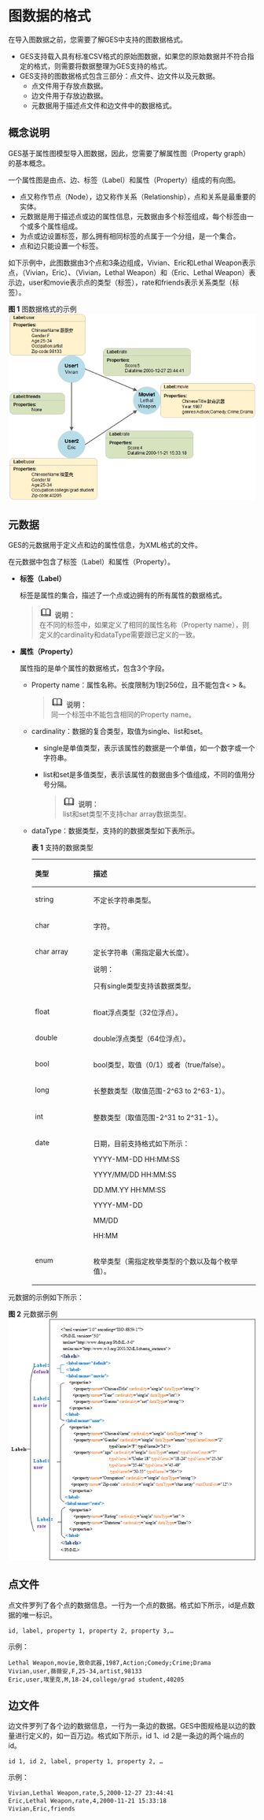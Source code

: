 # 图数据的格式<a name="ges_01_0044"></a>

在导入图数据之前，您需要了解GES中支持的图数据格式。

-   GES支持载入具有标准CSV格式的原始图数据，如果您的原始数据并不符合指定的格式，则需要将数据整理为GES支持的格式。
-   GES支持的图数据格式包含三部分：点文件、边文件以及元数据。
    -   点文件用于存放点数据。
    -   边文件用于存放边数据。
    -   元数据用于描述点文件和边文件中的数据格式。


## 概念说明<a name="section276565145218"></a>

GES基于属性图模型导入图数据，因此，您需要了解属性图（Property graph）的基本概念。

一个属性图是由点、边、标签（Label）和属性（Property）组成的有向图。

-   点又称作节点（Node），边又称作关系（Relationship），点和关系是最重要的实体。
-   元数据是用于描述点或边的属性信息，元数据由多个标签组成，每个标签由一个或多个属性组成。
-   为点或边设置标签，那么拥有相同标签的点属于一个分组，是一个集合。
-   点和边只能设置一个标签。

如下示例中，此图数据由3个点和3条边组成，Vivian、Eric和Lethal Weapon表示点，（Vivian，Eric）、（Vivian，Lethal Weapon）和（Eric、Lethal Weapon）表示边，user和movie表示点的类型（标签），rate和friends表示关系类型（标签）。

**图 1**  图数据格式的示例<a name="fig48931053411"></a>  
![](figures/图数据格式的示例.png "图数据格式的示例")

## 元数据<a name="section83311432141818"></a>

GES的元数据用于定义点和边的属性信息，为XML格式的文件。

在元数据中包含了标签（Label）和属性（Property）。

-   **标签（Label）**

    标签是属性的集合，描述了一个点或边拥有的所有属性的数据格式。

    >![](public_sys-resources/icon-note.gif) **说明：**   
    >在不同的标签中，如果定义了相同的属性名称（Property name），则定义的cardinality和dataType需要跟已定义的一致。  

-   **属性（Property）**

    属性指的是单个属性的数据格式，包含3个字段。

    -   Property name：属性名称。长度限制为1到256位，且不能包含< \> &。

        >![](public_sys-resources/icon-note.gif) **说明：**   
        >同一个标签中不能包含相同的Property name。  

    -   cardinality：数据的复合类型，取值为single、list和set。
        -   single是单值类型，表示该属性的数据是一个单值，如一个数字或一个字符串。
        -   list和set是多值类型，表示该属性的数据由多个值组成，不同的值用分号分隔。

            >![](public_sys-resources/icon-note.gif) **说明：**   
            >list和set类型不支持char array数据类型。  


    -   dataType：数据类型，支持的的数据类型如下表所示。

        **表 1**  支持的数据类型

        <a name="table8260185120115"></a>
        <table><thead align="left"><tr id="row193611512117"><th class="cellrowborder" valign="top" width="26%" id="mcps1.2.3.1.1"><p id="p1336115511613"><a name="p1336115511613"></a><a name="p1336115511613"></a>类型</p>
        </th>
        <th class="cellrowborder" valign="top" width="74%" id="mcps1.2.3.1.2"><p id="p53621851914"><a name="p53621851914"></a><a name="p53621851914"></a>描述</p>
        </th>
        </tr>
        </thead>
        <tbody><tr id="row18362351217"><td class="cellrowborder" valign="top" width="26%" headers="mcps1.2.3.1.1 "><p id="p12362155119112"><a name="p12362155119112"></a><a name="p12362155119112"></a>string</p>
        </td>
        <td class="cellrowborder" valign="top" width="74%" headers="mcps1.2.3.1.2 "><p id="p13362155111113"><a name="p13362155111113"></a><a name="p13362155111113"></a>不定长字符串类型。</p>
        </td>
        </tr>
        <tr id="row1436215511215"><td class="cellrowborder" valign="top" width="26%" headers="mcps1.2.3.1.1 "><p id="p83625519118"><a name="p83625519118"></a><a name="p83625519118"></a>char</p>
        </td>
        <td class="cellrowborder" valign="top" width="74%" headers="mcps1.2.3.1.2 "><p id="p20362175115113"><a name="p20362175115113"></a><a name="p20362175115113"></a>字符。</p>
        </td>
        </tr>
        <tr id="row0362175118118"><td class="cellrowborder" valign="top" width="26%" headers="mcps1.2.3.1.1 "><p id="p436213519111"><a name="p436213519111"></a><a name="p436213519111"></a>char array</p>
        </td>
        <td class="cellrowborder" valign="top" width="74%" headers="mcps1.2.3.1.2 "><p id="p1146640172613"><a name="p1146640172613"></a><a name="p1146640172613"></a>定长字符串（需指定最大长度）。</p>
        <div class="note" id="note15340204819263"><a name="note15340204819263"></a><a name="note15340204819263"></a><span class="notetitle"> 说明： </span><div class="notebody"><p id="p1134015488265"><a name="p1134015488265"></a><a name="p1134015488265"></a>只有single类型支持该数据类型。</p>
        </div></div>
        </td>
        </tr>
        <tr id="row1436213514119"><td class="cellrowborder" valign="top" width="26%" headers="mcps1.2.3.1.1 "><p id="p1362165116118"><a name="p1362165116118"></a><a name="p1362165116118"></a>float</p>
        </td>
        <td class="cellrowborder" valign="top" width="74%" headers="mcps1.2.3.1.2 "><p id="p16362125112112"><a name="p16362125112112"></a><a name="p16362125112112"></a>float浮点类型（32位浮点）。</p>
        </td>
        </tr>
        <tr id="row136285112118"><td class="cellrowborder" valign="top" width="26%" headers="mcps1.2.3.1.1 "><p id="p17362175113118"><a name="p17362175113118"></a><a name="p17362175113118"></a>double</p>
        </td>
        <td class="cellrowborder" valign="top" width="74%" headers="mcps1.2.3.1.2 "><p id="p11362145116110"><a name="p11362145116110"></a><a name="p11362145116110"></a>double浮点类型（64位浮点）。</p>
        </td>
        </tr>
        <tr id="row53621451518"><td class="cellrowborder" valign="top" width="26%" headers="mcps1.2.3.1.1 "><p id="p4362155114112"><a name="p4362155114112"></a><a name="p4362155114112"></a>bool</p>
        </td>
        <td class="cellrowborder" valign="top" width="74%" headers="mcps1.2.3.1.2 "><p id="p2036225110118"><a name="p2036225110118"></a><a name="p2036225110118"></a>bool类型，取值（0/1）或者（true/false）。</p>
        </td>
        </tr>
        <tr id="row0362115115116"><td class="cellrowborder" valign="top" width="26%" headers="mcps1.2.3.1.1 "><p id="p123630511315"><a name="p123630511315"></a><a name="p123630511315"></a>long</p>
        </td>
        <td class="cellrowborder" valign="top" width="74%" headers="mcps1.2.3.1.2 "><p id="p1336311514119"><a name="p1336311514119"></a><a name="p1336311514119"></a>长整数类型（取值范围-2^63 to 2^63-1）。</p>
        </td>
        </tr>
        <tr id="row936395115110"><td class="cellrowborder" valign="top" width="26%" headers="mcps1.2.3.1.1 "><p id="p036312516118"><a name="p036312516118"></a><a name="p036312516118"></a>int</p>
        </td>
        <td class="cellrowborder" valign="top" width="74%" headers="mcps1.2.3.1.2 "><p id="p2036312518114"><a name="p2036312518114"></a><a name="p2036312518114"></a>整数类型（取值范围-2^31 to 2^31-1）。</p>
        </td>
        </tr>
        <tr id="row113631051811"><td class="cellrowborder" valign="top" width="26%" headers="mcps1.2.3.1.1 "><p id="p13631351019"><a name="p13631351019"></a><a name="p13631351019"></a>date</p>
        </td>
        <td class="cellrowborder" valign="top" width="74%" headers="mcps1.2.3.1.2 "><p id="p1520320281027"><a name="p1520320281027"></a><a name="p1520320281027"></a>日期，目前支持格式如下所示：</p>
        <p id="p33631751616"><a name="p33631751616"></a><a name="p33631751616"></a>YYYY-MM-DD HH:MM:SS</p>
        <p id="p436312511816"><a name="p436312511816"></a><a name="p436312511816"></a>YYYY/MM/DD HH:MM:SS</p>
        <p id="p53631551715"><a name="p53631551715"></a><a name="p53631551715"></a>DD.MM.YY HH:MM:SS</p>
        <p id="p15363651118"><a name="p15363651118"></a><a name="p15363651118"></a>YYYY-MM-DD</p>
        <p id="p16363151417"><a name="p16363151417"></a><a name="p16363151417"></a>MM/DD</p>
        <p id="p336316511814"><a name="p336316511814"></a><a name="p336316511814"></a>HH:MM</p>
        </td>
        </tr>
        <tr id="row736345113114"><td class="cellrowborder" valign="top" width="26%" headers="mcps1.2.3.1.1 "><p id="p123631551518"><a name="p123631551518"></a><a name="p123631551518"></a>enum</p>
        </td>
        <td class="cellrowborder" valign="top" width="74%" headers="mcps1.2.3.1.2 "><p id="p33634512120"><a name="p33634512120"></a><a name="p33634512120"></a>枚举类型（需指定枚举类型的个数以及每个枚举值）。</p>
        </td>
        </tr>
        </tbody>
        </table>



元数据的示例如下所示：

**图 2**  元数据示例<a name="fig4231160141019"></a>  
![](figures/元数据示例.png "元数据示例")

## 点文件<a name="section129243382011"></a>

点文件罗列了各个点的数据信息。一行为一个点的数据。格式如下所示，id是点数据的唯一标识。

```
id, label, property 1, property 2, property 3,…
```

示例：

```
Lethal Weapon,movie,致命武器,1987,Action;Comedy;Crime;Drama
Vivian,user,薇薇安,F,25-34,artist,98133
Eric,user,埃里克,M,18-24,college/grad student,40205
```

## 边文件<a name="section125131836142018"></a>

边文件罗列了各个边的数据信息，一行为一条边的数据。GES中图规格是以边的数量进行定义的，如一百万边。格式如下所示，id 1、id 2是一条边的两个端点的id。

```
id 1, id 2, label, property 1, property 2, …
```

示例：

```
Vivian,Lethal Weapon,rate,5,2000-12-27 23:44:41
Eric,Lethal Weapon,rate,4,2000-11-21 15:33:18
Vivian,Eric,friends
```


